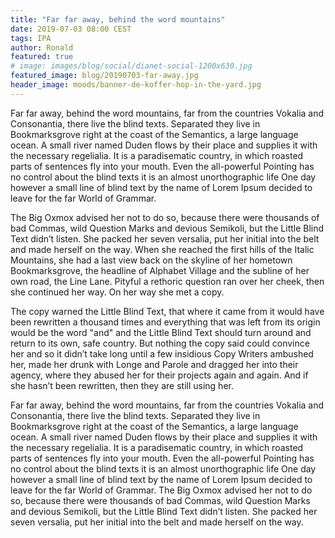 ```yaml
---
title: "Far far away, behind the word mountains"
date: 2019-07-03 08:00 CEST
tags: IPA
author: Ronald
featured: true
# image: images/blog/social/dianet-social-1200x630.jpg
featured_image: blog/20190703-far-away.jpg
header_image: moods/banner-de-koffer-hop-in-the-yard.jpg
---
```


Far far away, behind the word mountains, far from the countries Vokalia and Consonantia, there live the blind texts. Separated they live in Bookmarksgrove right at the coast of the Semantics, a large language ocean. A small river named Duden flows by their place and supplies it with the necessary regelialia. It is a paradisematic country, in which roasted parts of sentences fly into your mouth. Even the all-powerful Pointing has no control about the blind texts it is an almost unorthographic life One day however a small line of blind text by the name of Lorem Ipsum decided to leave for the far World of Grammar.

The Big Oxmox advised her not to do so, because there were thousands of bad Commas, wild Question Marks and devious Semikoli, but the Little Blind Text didn’t listen. She packed her seven versalia, put her initial into the belt and made herself on the way. When she reached the first hills of the Italic Mountains, she had a last view back on the skyline of her hometown Bookmarksgrove, the headline of Alphabet Village and the subline of her own road, the Line Lane. Pityful a rethoric question ran over her cheek, then she continued her way. On her way she met a copy.

The copy warned the Little Blind Text, that where it came from it would have been rewritten a thousand times and everything that was left from its origin would be the word "and" and the Little Blind Text should turn around and return to its own, safe country. But nothing the copy said could convince her and so it didn’t take long until a few insidious Copy Writers ambushed her, made her drunk with Longe and Parole and dragged her into their agency, where they abused her for their projects again and again. And if she hasn’t been rewritten, then they are still using her.

Far far away, behind the word mountains, far from the countries Vokalia and Consonantia, there live the blind texts. Separated they live in Bookmarksgrove right at the coast of the Semantics, a large language ocean. A small river named Duden flows by their place and supplies it with the necessary regelialia. It is a paradisematic country, in which roasted parts of sentences fly into your mouth. Even the all-powerful Pointing has no control about the blind texts it is an almost unorthographic life One day however a small line of blind text by the name of Lorem Ipsum decided to leave for the far World of Grammar. The Big Oxmox advised her not to do so, because there were thousands of bad Commas, wild Question Marks and devious Semikoli, but the Little Blind Text didn’t listen. She packed her seven versalia, put her initial into the belt and made herself on the way.
